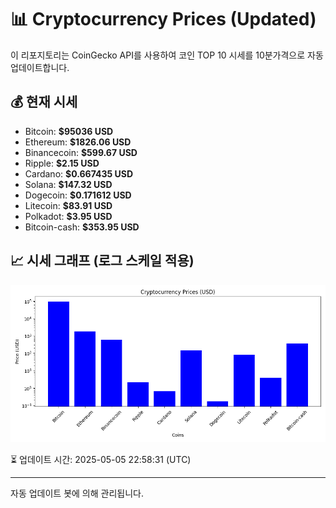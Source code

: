 
# 📊 Cryptocurrency Prices (Updated)

이 리포지토리는 CoinGecko API를 사용하여 코인 TOP 10 시세를 10분가격으로 자동 업데이트합니다.

## 💰 현재 시세
- Bitcoin: **$95036 USD**
- Ethereum: **$1826.06 USD**
- Binancecoin: **$599.67 USD**
- Ripple: **$2.15 USD**
- Cardano: **$0.667435 USD**
- Solana: **$147.32 USD**
- Dogecoin: **$0.171612 USD**
- Litecoin: **$83.91 USD**
- Polkadot: **$3.95 USD**
- Bitcoin-cash: **$353.95 USD**

## 📈 시세 그래프 (로그 스케일 적용)
![Crypto Prices](crypto_prices.png)

⏳ 업데이트 시간: 2025-05-05 22:58:31 (UTC)

---
자동 업데이트 봇에 의해 관리됩니다.
